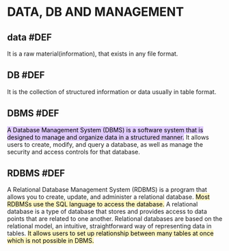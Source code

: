 # DATA, DB AND MANAGEMENT 
## data #DEF
It is a raw material(information), that exists in any file format.
## DB #DEF 
It is the collection of structured information or data usually in table format.
## DBMS #DEF 
<mark style="background: #D2B3FFA6;">A Database Management System (DBMS) is a software system that is designed to manage and organize data in a structured manner.</mark> It allows users to create, modify, and query a database, as well as manage the security and access controls for that database.
## RDBMS #DEF 
A Relational Database Management System (RDBMS) is a program that allows you to create, update, and administer a relational database. <mark style="background: #FFF3A3A6;">Most RDBMSs use the SQL language to access the database.</mark> A relational database is a type of database that stores and provides access to data points that are related to one another. Relational databases are based on the relational model, an intuitive, straightforward way of representing data in tables.
<mark style="background: #FFF3A3A6;">It allows users to set up relationship between many tables at once which is not possible in DBMS.</mark>
